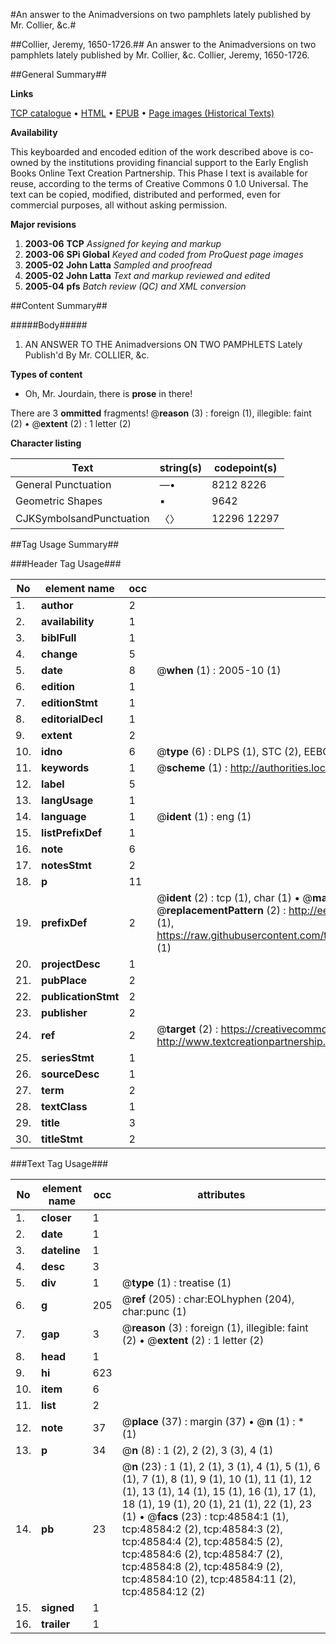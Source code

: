 #An answer to the Animadversions on two pamphlets lately published by Mr. Collier, &c.#

##Collier, Jeremy, 1650-1726.##
An answer to the Animadversions on two pamphlets lately published by Mr. Collier, &c.
Collier, Jeremy, 1650-1726.

##General Summary##

**Links**

[TCP catalogue](http://www.ota.ox.ac.uk/tcp/)  • 
[HTML](http://tei.it.ox.ac.uk/tcp/Texts-HTML/free/A33/A33898.html)  • 
[EPUB](http://tei.it.ox.ac.uk/tcp/Texts-EPUB/free/A33/A33898.epub) • 
[Page images (Historical Texts)](https://data.historicaltexts.jisc.ac.uk/view?pubId=eebo-11751099e&pageId=eebo-11751099e-48584-1)

**Availability**

This keyboarded and encoded edition of the
	       work described above is co-owned by the institutions
	       providing financial support to the Early English Books
	       Online Text Creation Partnership. This Phase I text is
	       available for reuse, according to the terms of Creative
	       Commons 0 1.0 Universal. The text can be copied,
	       modified, distributed and performed, even for
	       commercial purposes, all without asking permission.

**Major revisions**

1. __2003-06__ __TCP__ *Assigned for keying and markup*
1. __2003-06__ __SPi Global__ *Keyed and coded from ProQuest page images*
1. __2005-02__ __John Latta__ *Sampled and proofread*
1. __2005-02__ __John Latta__ *Text and markup reviewed and edited*
1. __2005-04__ __pfs__ *Batch review (QC) and XML conversion*

##Content Summary##

#####Body#####

1. AN ANSWER TO THE Animadversions ON TWO PAMPHLETS Lately Publish'd By Mr. COLLIER, &c.

**Types of content**

  * Oh, Mr. Jourdain, there is **prose** in there!

There are 3 **ommitted** fragments! 
 @__reason__ (3) : foreign (1), illegible: faint (2)  •  @__extent__ (2) : 1 letter (2)

**Character listing**


|Text|string(s)|codepoint(s)|
|---|---|---|
|General Punctuation|—•|8212 8226|
|Geometric Shapes|▪|9642|
|CJKSymbolsandPunctuation|〈〉|12296 12297|

##Tag Usage Summary##

###Header Tag Usage###

|No|element name|occ|attributes|
|---|---|---|---|
|1.|__author__|2||
|2.|__availability__|1||
|3.|__biblFull__|1||
|4.|__change__|5||
|5.|__date__|8| @__when__ (1) : 2005-10 (1)|
|6.|__edition__|1||
|7.|__editionStmt__|1||
|8.|__editorialDecl__|1||
|9.|__extent__|2||
|10.|__idno__|6| @__type__ (6) : DLPS (1), STC (2), EEBO-CITATION (1), OCLC (1), VID (1)|
|11.|__keywords__|1| @__scheme__ (1) : http://authorities.loc.gov/ (1)|
|12.|__label__|5||
|13.|__langUsage__|1||
|14.|__language__|1| @__ident__ (1) : eng (1)|
|15.|__listPrefixDef__|1||
|16.|__note__|6||
|17.|__notesStmt__|2||
|18.|__p__|11||
|19.|__prefixDef__|2| @__ident__ (2) : tcp (1), char (1)  •  @__matchPattern__ (2) : ([0-9\-]+):([0-9IVX]+) (1), (.+) (1)  •  @__replacementPattern__ (2) : http://eebo.chadwyck.com/downloadtiff?vid=$1&page=$2 (1), https://raw.githubusercontent.com/textcreationpartnership/Texts/master/tcpchars.xml#$1 (1)|
|20.|__projectDesc__|1||
|21.|__pubPlace__|2||
|22.|__publicationStmt__|2||
|23.|__publisher__|2||
|24.|__ref__|2| @__target__ (2) : https://creativecommons.org/publicdomain/zero/1.0/ (1), http://www.textcreationpartnership.org/docs/. (1)|
|25.|__seriesStmt__|1||
|26.|__sourceDesc__|1||
|27.|__term__|2||
|28.|__textClass__|1||
|29.|__title__|3||
|30.|__titleStmt__|2||


###Text Tag Usage###

|No|element name|occ|attributes|
|---|---|---|---|
|1.|__closer__|1||
|2.|__date__|1||
|3.|__dateline__|1||
|4.|__desc__|3||
|5.|__div__|1| @__type__ (1) : treatise (1)|
|6.|__g__|205| @__ref__ (205) : char:EOLhyphen (204), char:punc (1)|
|7.|__gap__|3| @__reason__ (3) : foreign (1), illegible: faint (2)  •  @__extent__ (2) : 1 letter (2)|
|8.|__head__|1||
|9.|__hi__|623||
|10.|__item__|6||
|11.|__list__|2||
|12.|__note__|37| @__place__ (37) : margin (37)  •  @__n__ (1) : * (1)|
|13.|__p__|34| @__n__ (8) : 1 (2), 2 (2), 3 (3), 4 (1)|
|14.|__pb__|23| @__n__ (23) : 1 (1), 2 (1), 3 (1), 4 (1), 5 (1), 6 (1), 7 (1), 8 (1), 9 (1), 10 (1), 11 (1), 12 (1), 13 (1), 14 (1), 15 (1), 16 (1), 17 (1), 18 (1), 19 (1), 20 (1), 21 (1), 22 (1), 23 (1)  •  @__facs__ (23) : tcp:48584:1 (1), tcp:48584:2 (2), tcp:48584:3 (2), tcp:48584:4 (2), tcp:48584:5 (2), tcp:48584:6 (2), tcp:48584:7 (2), tcp:48584:8 (2), tcp:48584:9 (2), tcp:48584:10 (2), tcp:48584:11 (2), tcp:48584:12 (2)|
|15.|__signed__|1||
|16.|__trailer__|1||
